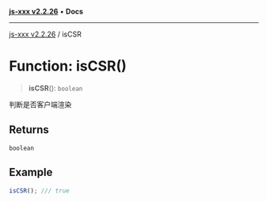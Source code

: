 [**js-xxx v2.2.26**](../README.md) • **Docs**

***

[js-xxx v2.2.26](../README.md) / isCSR

# Function: isCSR()

> **isCSR**(): `boolean`

判断是否客户端渲染

## Returns

`boolean`

## Example

```ts
isCSR(); /// true
```
